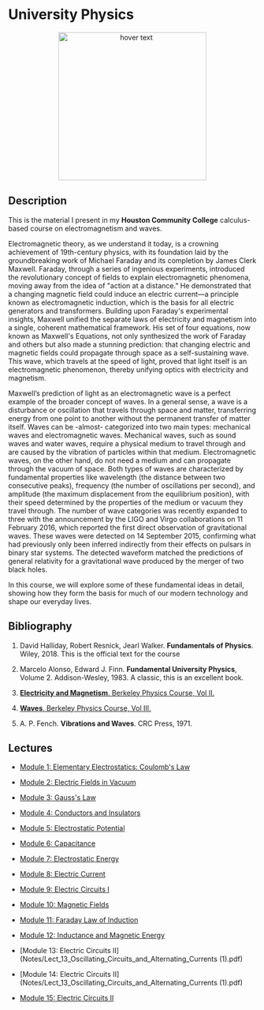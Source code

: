 <p align="center">
  <H1> University Physics </H1>
</p>

<p align="center">
  <img src="./pics/AA_fun_11.jpg" width="300" title="hover text">
</p>



## Description

This is the material I present in my **Houston Community College** calculus-based course on electromagnetism and waves.

Electromagnetic theory, as we understand it today, is a crowning achievement of 19th-century physics, with its foundation laid by the groundbreaking work of Michael Faraday and its completion by James Clerk Maxwell. Faraday, through a series of ingenious experiments, introduced the revolutionary concept of fields to explain electromagnetic phenomena, moving away from the idea of "action at a distance." He demonstrated that a changing magnetic field could induce an electric current—a principle known as electromagnetic induction, which is the basis for all electric generators and transformers. Building upon Faraday's experimental insights, Maxwell unified the separate laws of electricity and magnetism into a single, coherent mathematical framework. His set of four equations, now known as Maxwell's Equations, not only synthesized the work of Faraday and others but also made a stunning prediction: that changing electric and magnetic fields could propagate through space as a self-sustaining wave. This wave, which travels at the speed of light, proved that light itself is an electromagnetic phenomenon, thereby unifying optics with electricity and magnetism.

Maxwell’s prediction of light as an electromagnetic wave is a perfect example of the broader concept of waves. In a general sense, a wave is a disturbance or oscillation that travels through space and matter, transferring energy from one point to another without the permanent transfer of matter itself. Waves can be -almost- categorized into two main types: mechanical waves and electromagnetic waves. Mechanical waves, such as sound waves and water waves, require a physical medium to travel through and are caused by the vibration of particles within that medium. Electromagnetic waves, on the other hand, do not need a medium and can propagate through the vacuum of space. Both types of waves are characterized by fundamental properties like wavelength (the distance between two consecutive peaks), frequency (the number of oscillations per second), and amplitude (the maximum displacement from the equilibrium position), with their speed determined by the properties of the medium or vacuum they travel through. The number of wave categories was recently expanded to three with the announcement by the LIGO and Virgo collaborations on 11 February 2016, which reported the first direct observation of gravitational waves. These waves were detected on 14 September 2015, confirming what had previously only been inferred indirectly from their effects on pulsars in binary star systems. The detected waveform matched the predictions of general relativity for a gravitational wave produced by the merger of two black holes.

In this course, we will explore some of these fundamental ideas in detail, showing how they form the basis for much of our modern technology and shape our everyday lives.


## Bibliography

1. David Halliday, Robert Resnick, Jearl Walker. **Fundamentals of Physics**. Wiley, 2018. This is the official text for the course

2. Marcelo Alonso, Edward J. Finn. **Fundamental University Physics**, Volume 2. Addison-Wesley, 1983. A classic, this is an excellent book.

3. [**Electricity and Magnetism**. Berkeley Physics Course, Vol II.](https://en.wikipedia.org/wiki/Berkeley_Physics_Course)

4. [**Waves**. Berkeley Physics Course, Vol III.](https://en.wikipedia.org/wiki/Berkeley_Physics_Course)

5. A. P. Fench. **Vibrations and Waves**. CRC Press, 1971.


## Lectures


* [Module 1: Elementary Electrostatics: Coulomb's Law](Notes/Lect_01_Elementary_Electrostatics__Coulombs_Law.pdf)

* [Module 2: Electric Fields in Vacuum](Notes/Lect_02_Electric_Fields_In_Vacuum.pdf)

* [Module 3: Gauss's Law](Notes/Lect_03_Gauss_Law.pdf)

* [Module 4: Conductors and Insulators](Notes/Lect_04_Conductors_and_Insulators.pdf)

* [Module 5: Electrostatic Potential](Notes/Lect_05_Electrostatic_Potential.pdf)

* [Module 6: Capacitance](Notes/Lect_06_Capacitance.pdf)

* [Module 7: Electrostatic Energy](Notes/Lect_07_Electrostatic_Energy.pdf)

* [Module 8: Electric Current](Notes/Lect_08_Electric_Current.pdf)

* [Module 9: Electric Circuits I](Notes/Lect_09_Electric_Circuits_I.pdf)

* [Module 10: Magnetic Fields](Notes/Lect_10_Magnetic_Fields.pdf)

* [Module 11: Faraday Law of Induction](Notes/Lect_11_Faraday_Law.pdf)

* [Module 12: Inductance and Magnetic Energy](Notes/Lect_12_Inductance_and_Magnetic_Energy.pdf)

* [Module 13: Electric Circuits II](Notes/Lect_13_Oscillating_Circuits_and_Alternating_Currents (1).pdf)

* [Module 14: Electric Circuits II](Notes/Lect_13_Oscillating_Circuits_and_Alternating_Currents (1).pdf)

* [Module 15: Electric Circuits II](Notes/Lect_15_Introduction_to_Travelling_Waves.pdf)

